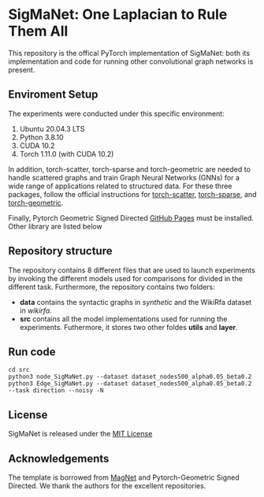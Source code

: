 # SigMaNet: One Laplacian to Rule Them All
This repository is the offical PyTorch implementation of SigMaNet: both its implementation and code for running other convolutional graph networks is present.

## Enviroment Setup
The experiments were conducted under this specific environment:

1. Ubuntu 20.04.3 LTS
2. Python 3.8.10
3. CUDA 10.2
4. Torch 1.11.0 (with CUDA 10.2)

In addition, torch-scatter, torch-sparse and torch-geometric are needed to handle scattered graphs and train Graph Neural Networks (GNNs) for a wide range of applications related to structured data. For these three packages, follow the official instructions for [torch-scatter](https://github.com/rusty1s/pytorch_scatter), [torch-sparse](https://github.com/rusty1s/pytorch_sparse), and [torch-geometric](https://pytorch-geometric.readthedocs.io/en/latest/notes/installation.html).

Finally, Pytorch Geometric Signed Directed [GitHub Pages](https://github.com/SherylHYX/pytorch_geometric_signed_directed) must be installed.
Other library are listed below

## Repository structure

The repository contains 8 different files that are used to launch experiments by invoking the different models used for comparisons for divided in the different task. 
Furthermore, the repository contains two folders:
- **data** contains the syntactic graphs in *synthetic* and the WikiRfa dataset in *wikirfa*.
- **src** contains all the model implementations used for running the experiments. Futhermore, it stores two other foldes **utils** and **layer**.

## Run code

```
cd src
python3 node_SigMaNet.py --dataset dataset_nodes500_alpha0.05_beta0.2
python3 Edge_SigMaNet.py --dataset dataset_nodes500_alpha0.05_beta0.2 --task direction --noisy -N
```


## License

SigMaNet is released under the [MIT License](https://choosealicense.com/licenses/mit/)

## Acknowledgements

The template is borrowed from [MagNet](https://github.com/matthew-hirn/magnet) and Pytorch-Geometric Signed Directed. We thank the authors for the excellent repositories.


